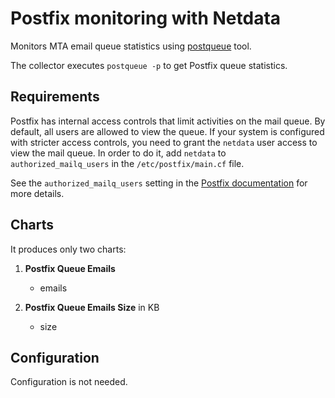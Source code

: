 <!--
title: "Postfix monitoring with Netdata"
custom_edit_url: "https://github.com/netdata/netdata/edit/master/collectors/python.d.plugin/postfix/README.md"
sidebar_label: "Postfix"
learn_status: "Published"
learn_topic_type: "References"
learn_rel_path: "WebApps"
-->

# Postfix monitoring with Netdata

Monitors MTA email queue statistics using [postqueue](http://www.postfix.org/postqueue.1.html) tool.

The collector executes  `postqueue -p` to get Postfix queue statistics.

## Requirements

Postfix has internal access controls that limit activities on the mail queue. By default, all users are allowed to view
the queue. If your system is configured with stricter access controls, you need to grant the `netdata` user access to
view the mail queue. In order to do it, add `netdata` to `authorized_mailq_users` in the `/etc/postfix/main.cf` file.

See the `authorized_mailq_users` setting in
the [Postfix documentation](https://www.postfix.org/postconf.5.html) for more details.

## Charts

It produces only two charts:

1. **Postfix Queue Emails**

    - emails

2. **Postfix Queue Emails Size** in KB

    - size

## Configuration

Configuration is not needed.
